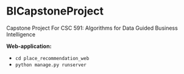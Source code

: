 # BICapstoneProject
Capstone Project For CSC 591: Algorithms for Data Guided Business Intelligence

**Web-application:**
* `cd place_recommendation_web`
* `python manage.py runserver`